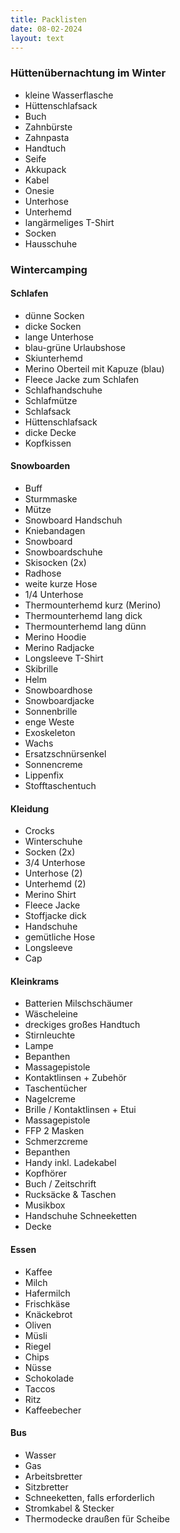 ```yaml
---
title: Packlisten
date: 08-02-2024
layout: text
---
```


### Hüttenübernachtung im Winter
- kleine Wasserflasche
- Hüttenschlafsack
- Buch
- Zahnbürste
- Zahnpasta
- Handtuch
- Seife
- Akkupack
- Kabel
- Onesie
- Unterhose
- Unterhemd
- langärmeliges T-Shirt
- Socken
- Hausschuhe

### Wintercamping

#### Schlafen
- dünne Socken
- dicke Socken
- lange Unterhose
- blau-grüne Urlaubshose
- Skiunterhemd
- Merino Oberteil mit Kapuze (blau)
- Fleece Jacke zum Schlafen
- Schlafhandschuhe
- Schlafmütze
- Schlafsack
- Hüttenschlafsack
- dicke Decke
- Kopfkissen

#### Snowboarden
- Buff
- Sturmmaske
- Mütze
- Snowboard Handschuh
- Kniebandagen
- Snowboard
- Snowboardschuhe
- Skisocken (2x)
- Radhose
- weite kurze Hose
- 1/4 Unterhose
- Thermounterhemd kurz (Merino)
- Thermounterhemd lang dick
- Thermounterhemd lang dünn
- Merino Hoodie
- Merino Radjacke
- Longsleeve T-Shirt
- Skibrille
- Helm
- Snowboardhose
- Snowboardjacke
- Sonnenbrille
- enge Weste
- Exoskeleton 
- Wachs
- Ersatzschnürsenkel
- Sonnencreme
- Lippenfix
- Stofftaschentuch

#### Kleidung
- Crocks
- Winterschuhe
- Socken (2x)
- 3/4 Unterhose
- Unterhose (2)
- Unterhemd (2)
- Merino Shirt 
- Fleece Jacke
- Stoffjacke dick
- Handschuhe
- gemütliche Hose
- Longsleeve
- Cap

#### Kleinkrams
- Batterien Milschschäumer
- Wäscheleine
- dreckiges großes Handtuch
- Stirnleuchte
- Lampe
- Bepanthen
- Massagepistole
- Kontaktlinsen + Zubehör
- Taschentücher
- Nagelcreme
- Brille / Kontaktlinsen + Etui
- Massagepistole
- FFP 2 Masken
- Schmerzcreme
- Bepanthen
- Handy inkl. Ladekabel
- Kopfhörer
- Buch / Zeitschrift
- Rucksäcke & Taschen
- Musikbox
- Handschuhe Schneeketten
- Decke

#### Essen
- Kaffee
- Milch
- Hafermilch
- Frischkäse
- Knäckebrot
- Oliven
- Müsli
- Riegel
- Chips
- Nüsse
- Schokolade
- Taccos
- Ritz
- Kaffeebecher

#### Bus
- Wasser
- Gas
- Arbeitsbretter
- Sitzbretter
- Schneeketten, falls erforderlich
- Stromkabel & Stecker
- Thermodecke draußen für Scheibe

